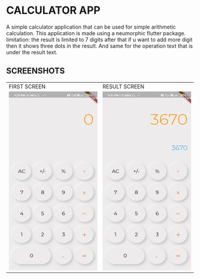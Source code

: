 # CALCULATOR APP

A simple calculator application that can be used for simple arithmetic calculation.
This application is made using a neumorphic flutter package.
limitation: the result is limited to 7 digits after that if u want to add more digit
then it shows three dots in the result. And same for the operation text that is under the result text.

## SCREENSHOTS

<table>
 <tr>
   <td>FIRST SCREEN</td>
   <td>RESULT SCREEN</td>
 </tr>
 <tr>
   <td><img src="screenshots/Screenshot_1.jpg" width=270 height=480></td>
   <td><img src="screenshots/Screenshot_2.jpg" width=270 height=480></td>
 </tr>
</table>